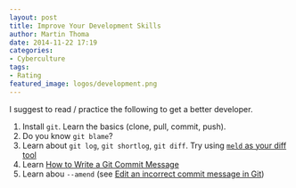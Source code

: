 ```yaml
---
layout: post
title: Improve Your Development Skills
author: Martin Thoma
date: 2014-11-22 17:19
categories:
- Cyberculture
tags:
- Rating
featured_image: logos/development.png
---
```


I suggest to read / practice the following to get a better developer.

1. Install `git`. Learn the basics (clone, pull, commit, push).
2. Do you know `git blame`?
3. Learn about `git log`, `git shortlog`, `git diff`.
   Try using [`meld` as your diff tool](http://martin-thoma.com/software-versioning-cheat-sheet/#tocAnchor-1-5-2)
4. Learn [How to Write a Git Commit Message](http://chris.beams.io/posts/git-commit/)
5. Learn abou `--amend` (see [Edit an incorrect commit message in Git](http://stackoverflow.com/q/179123/562769))